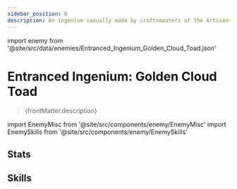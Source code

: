 ```yaml
---
sidebar_position: 6
description: An ingenium casually made by craftsmasters of the Artisanship Commission. It was originally an inanimate burner used for purifying the air, but now it has been given a short-lived "life" due to certain mutations.
---
```


import enemy from '@site/src/data/enemies/Entranced_Ingenium_Golden_Cloud_Toad.json'

# Entranced Ingenium: Golden Cloud Toad
<blockquote>{frontMatter.description}</blockquote>

import EnemyMisc from '@site/src/components/enemy/EnemyMisc'
import EnemySkills from '@site/src/components/enemy/EnemySkills'

## Stats

<EnemyMisc enemy={enemy} variant={0} />

## Skills

<EnemySkills enemy={enemy} variant={0} />
